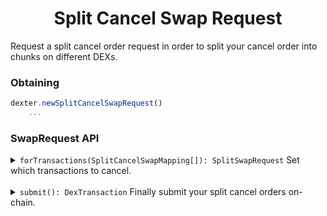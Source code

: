 <p align="center">
  <h1 align="center">Split Cancel Swap Request</h1>
</p>

Request a split cancel order request in order to split your cancel order into chunks on different DEXs.

### Obtaining
```js
dexter.newSplitCancelSwapRequest()
    ...
```

### SwapRequest API

<details>
<summary><code>forTransactions(SplitCancelSwapMapping[]): SplitSwapRequest</code> Set which transactions to cancel.</summary>

##### Using

```js
dexter.newSplitCancelSwapRequest()
    .forTransactions([{ txHash: '{Tx Hash}', dex: 'Minswap' }])
    ...
```
</details>

<br>

<details>
<summary><code>submit(): DexTransaction</code> Finally submit your split cancel orders on-chain.</summary>

##### Using

```js
dexter.newSplitCancelSwapRequest()
    ...
    .submit()
```
</details>
